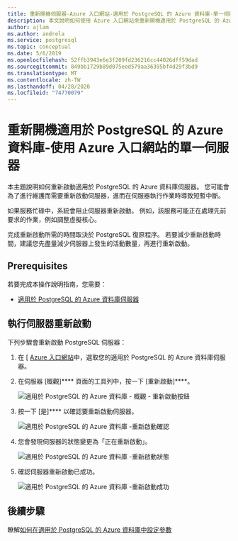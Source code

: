 ```yaml
---
title: 重新開機伺服器-Azure 入口網站-適用於 PostgreSQL 的 Azure 資料庫-單一伺服器
description: 本文說明如何使用 Azure 入口網站來重新開機適用於 PostgreSQL 的 Azure 資料庫單一伺服器。
author: ajlam
ms.author: andrela
ms.service: postgresql
ms.topic: conceptual
ms.date: 5/6/2019
ms.openlocfilehash: 52ffb3943e6e3f209fd236216cc44026dff59dad
ms.sourcegitcommit: 849bb1729b89d075eed579aa36395bf4d29f3bd9
ms.translationtype: MT
ms.contentlocale: zh-TW
ms.lasthandoff: 04/28/2020
ms.locfileid: "74770079"
---
```

# <a name="restart-azure-database-for-postgresql---single-server-using-the-azure-portal"></a>重新開機適用於 PostgreSQL 的 Azure 資料庫-使用 Azure 入口網站的單一伺服器
本主題說明如何重新啟動適用於 PostgreSQL 的 Azure 資料庫伺服器。 您可能會為了進行維護而需要重新啟動伺服器，進而在伺服器執行作業時導致短暫中斷。

如果服務忙碌中，系統會阻止伺服器重新啟動。 例如，該服務可能正在處理先前要求的作業，例如調整虛擬核心。
 
完成重新啟動所需的時間取決於 PostgreSQL 復原程序。 若要減少重新啟動時間，建議您先盡量減少伺服器上發生的活動數量，再進行重新啟動。

## <a name="prerequisites"></a>Prerequisites
若要完成本操作說明指南，您需要：
- [適用於 PostgreSQL 的 Azure 資料庫伺服器](quickstart-create-server-database-portal.md)

## <a name="perform-server-restart"></a>執行伺服器重新啟動

下列步驟會重新啟動 PostgreSQL 伺服器：

1. 在 [ [Azure 入口網站](https://portal.azure.com/)中，選取您的適用於 PostgreSQL 的 Azure 資料庫伺服器。

2. 在伺服器 [概觀]**** 頁面的工具列中，按一下 [重新啟動]****。

   ![適用於 PostgreSQL 的 Azure 資料庫 - 概觀 - 重新啟動按鈕](./media/howto-restart-server-portal/2-server.png)

3. 按一下 [是]**** 以確認要重新啟動伺服器。

   ![適用於 PostgreSQL 的 Azure 資料庫 -重新啟動確認](./media/howto-restart-server-portal/3-restart-confirm.png)

4. 您會發現伺服器的狀態變更為「正在重新啟動」。

   ![適用於 PostgreSQL 的 Azure 資料庫 -重新啟動狀態](./media/howto-restart-server-portal/4-restarting-status.png)

5. 確認伺服器重新啟動已成功。

   ![適用於 PostgreSQL 的 Azure 資料庫 -重新啟動成功](./media/howto-restart-server-portal/5-restart-success.png)

## <a name="next-steps"></a>後續步驟

瞭解[如何在適用於 PostgreSQL 的 Azure 資料庫中設定參數](howto-configure-server-parameters-using-portal.md)